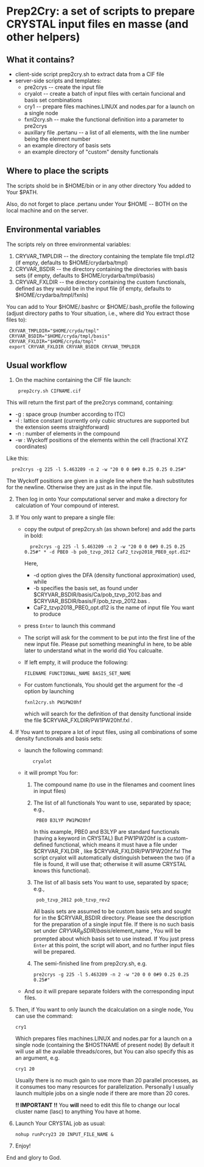 # Prep2Cry: a set of scripts to prepare CRYSTAL input files en masse (and other helpers)
## What it contains?
* client-side script prep2cry.sh to extract data from a CIF file
* server-side scripts and templates:
    * pre2crys                -- create the input file
    * cryalot                 -- create a batch of input files with certain funcional and basis set combinations
    * cry1                    -- prepare files machines.LINUX and nodes.par for a launch on a single node
    * fxnl2cry.sh             -- make the functional definition into a parameter to pre2crys
    * auxillary file .pertanu -- a list of all elements, with the line number being the element number
    * an example directory of basis sets
    * an example directory of "custom" density functionals

## Where to place the scripts
The scripts shold be in $HOME/bin or in any other directory You added to Your $PATH.

Also, do not forget to place .pertanu under Your $HOME -- BOTH on the local machine and on the server.

## Environmental variables
The scripts rely on three environmental variables:
  1. CRYVAR_TMPLDIR  -- the directory containing the template file tmpl.d12 (if empty, defaults to $HOME/crydarba/tmpl)
  2. CRYVAR_BSDIR -- the directory containing the directories with basis sets (if empty, defaults to $HOME/crydarba/tmpl/basis)
  3. CRYVAR_FXLDIR -- the directory containing the custom functionals, defined as they would be in the input file (if empty, defaults to $HOME/crydarba/tmpl/fxnls)

You can add to Your $HOME/.bashrc or $HOME/.bash_profile the following (adjust directory paths to Your situation, i.e., where did You extract those files to):

     CRYVAR_TMPLDIR="$HOME/cryda/tmpl"
     CRYVAR_BSDIR="$HOME/cryda/tmpl/basis"
     CRYVAR_FXLDIR="$HOME/cryda/tmpl"
     export CRYVAR_FXLDIR CRYVAR_BSDIR CRYVAR_TMPLDIR

## Usual workflow
1. On the machine containing the CIF file launch:
   
        prep2cry.sh CIFNAME.cif
   
This will return the first part of the pre2crys command, containing:
- -g : space group (number according to ITC)
- -l : lattice constant (currently only cubic structures are supported but the extension seems straightforward)
- -n : number of elements in the compound
- -w : Wyckoff positions of the elements within the cell (fractional XYZ coordinates)
      
Like this:

      pre2crys -g 225 -l 5.463209 -n 2 -w "20 0 0 0#9 0.25 0.25 0.25#"
      
The Wyckoff positions are given in a single line where the hash substitutes for the newline. Otherwise they are just as in the input file.

2. Then log in onto Your computational server and make a directory for calculation of Your compound of interest.
3. If You only want to prepare a single file:
   * copy the output of prep2cry.sh (as shown before) and add the parts in bold:
     
           pre2crys -g 225 -l 5.463209 -n 2 -w "20 0 0 0#9 0.25 0.25 0.25#" * -d PBE0 -b pob_tzvp_2012 CaF2_tzvp2018_PBE0_opt.d12*
     
     Here,
     - -d option gives the DFA (density functional approximation) used, while
     - -b specifies the basis set, as found under $CRYVAR_BSDIR/basis/Ca/pob_tzvp_2012.bas and $CRYVAR_BSDIR/basis/F/pob_tzvp_2012.bas .
     - CaF2_tzvp2018_PBE0_opt.d12 is the name of input file You want to produce
   * press `Enter` to launch this command
   * The script will ask for the comment to be put into the first line of the new input file. Please put something meaningful in here, to be able later to understand what in the world did You calcualte.
   * If left empty, it will produce the following:
     
         FILENAME FUNCTIONAL_NAME BASIS_SET_NAME
     
   * For custom functionals, You should get the argument for the -d option by launching
     
         fxnl2cry.sh PW1PW20hf
     
     which will search for the definition of that density functional inside the file $CRYVAR_FXLDIR/PW1PW20hf.fxl .
5. If You want to prepare a lot of input files, using all combinations of some density functionals and basis sets:
   * launch the following command:
     
            cryalot
    
   * it will prompt You for:
       1. The compound name (to use in the filenames and cooment lines in input files)
       2. The list of all functionals You want to use, separated by space; e.g.,
     
               PBE0 B3LYP PW1PW20hf
          
          In this example, PBE0 and B3LYP are standard functionals (having a keyword in CRYSTAL)
          But PW1PW20hf is a custom-defined functional, which means it must have a file under $CRYVAR_FXLDIR , like $CRYVAR_FXLDIR/PW1PW20hf.fxl
          The script cryalot will automatically distinguish between the two (if a file is found, it will use that; otherwise it will asume CRYSTAL knows this functional).
       4. The list of all basis sets You want to use, separated by space; e.g.,
          
               pob_tzvp_2012 pob_tzvp_rev2
          
          All basis sets are assumed to be custom basis sets and sought for in the $CRYVAR_BSDIR directory. Please see the description for the preparation of a single input file.
          If there is no such basis set under $CRYVAR_BSDIR/basis/$element_name , You will be prompted about which basis set to use instead.
          If You just press `Enter` at this point, the script will abort, and no further input files will be prepared.
       6. The semi-finished line from prep2cry.sh, e.g.
          
              pre2crys -g 225 -l 5.463209 -n 2 -w "20 0 0 0#9 0.25 0.25 0.25#"
          
   * And so it will prepare separate folders with the corresponding input files.
6. Then, if You want to only launch the dcalculation on a single node, You can use the command:

       cry1
     
   Which prepares files machines.LINUX and nodes.par for a launch on a single node (containing the $HOSTNAME of present node)
   By default it will use all the available threads/cores, but You can also specify this as an argument, e.g.
   
       cry1 20
       
   Usually there is no much gain to use more than 20 parallel processes, as it consumes too many resources for parallelization.
   Personally I usually launch multiple jobs on a single node if there are more than 20 cores.

   **!! IMPORTANT !!** You **will** need to edit this file to change our local cluster name (lasc) to anything You have at home.
8. Launch Your CRYSTAL job as usual:

       nohup runPcry23 20 INPUT_FILE_NAME &

9. Enjoy!

End and glory to God.
